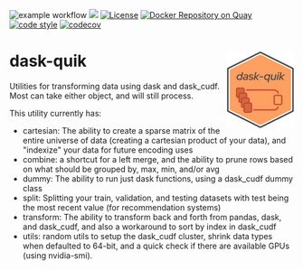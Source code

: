 ![example workflow](https://github.com/donchesworth/dask-quik/actions/workflows/github-ci.yml/badge.svg)
[![](https://img.shields.io/pypi/v/dask-quik.svg)](https://pypi.org/pypi/name/)
[![License](https://img.shields.io/badge/License-BSD%203--Clause-blue.svg)](https://opensource.org/licenses/BSD-3-Clause)
[![Docker Repository on Quay](https://quay.io/repository/donchesworth/rapids-dask-pytorch/status "Docker Repository on Quay")](https://quay.io/repository/donchesworth/rapids-dask-pytorch)
[![code style](https://img.shields.io/badge/code%20style-black-000000.svg)](https://github.com/psf/black)
[![codecov](https://codecov.io/gh/donchesworth/dask-quik/branch/main/graph/badge.svg?token=U92M8C8AFM)](https://codecov.io/gh/donchesworth/dask-quik)

# dask-quik  <img src="dask-quik.png" align="right" width="120" />
Utilities for transforming data using dask and dask_cudf. Most can take either object,
and will still process.

This utility currently has:
- cartesian: The ability to create a sparse matrix of the entire universe of data (creating a cartesian product of your data), and "indexize" your data for future
encoding uses
- combine: a shortcut for a left merge, and the ability to prune rows based on what
should be grouped by, max, min, and/or avg
- dummy: The ability to run just dask functions, using a dask_cudf dummy class
- split: Splitting your train, validation, and testing datasets with test being the
most recent value (for recommendation systems)
- transform: The ability to transform back and forth from pandas, dask, and dask_cudf, and also a workaround to sort by index in dask_cudf
- utils: random utils to setup the dask_cudf cluster, shrink data types when defaulted to 
64-bit, and a quick check if there are available GPUs (using nvidia-smi).